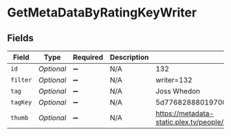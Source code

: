 # GetMetaDataByRatingKeyWriter


## Fields

| Field                                                               | Type                                                                | Required                                                            | Description                                                         | Example                                                             |
| ------------------------------------------------------------------- | ------------------------------------------------------------------- | ------------------------------------------------------------------- | ------------------------------------------------------------------- | ------------------------------------------------------------------- |
| `id`                                                                | *Optional<Integer>*                                                 | :heavy_minus_sign:                                                  | N/A                                                                 | 132                                                                 |
| `filter`                                                            | *Optional<String>*                                                  | :heavy_minus_sign:                                                  | N/A                                                                 | writer=132                                                          |
| `tag`                                                               | *Optional<String>*                                                  | :heavy_minus_sign:                                                  | N/A                                                                 | Joss Whedon                                                         |
| `tagKey`                                                            | *Optional<String>*                                                  | :heavy_minus_sign:                                                  | N/A                                                                 | 5d776828880197001ec90e8f                                            |
| `thumb`                                                             | *Optional<String>*                                                  | :heavy_minus_sign:                                                  | N/A                                                                 | https://metadata-static.plex.tv/people/5d776828880197001ec90e8f.jpg |